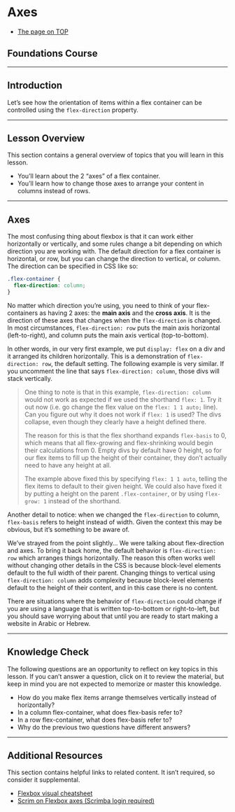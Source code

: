 # Axes

- [The page on TOP](https://www.theodinproject.com/lessons/foundations-axes)

## Foundations Course

---

## Introduction

Let’s see how the orientation of items within a flex container can be controlled using the `flex-direction` property.

---

## Lesson Overview

This section contains a general overview of topics that you will learn in this lesson.

- You’ll learn about the 2 “axes” of a flex container.
- You’ll learn how to change those axes to arrange your content in columns instead of rows.

---

## Axes

The most confusing thing about flexbox is that it can work either horizontally or vertically, and some rules change a bit depending on which direction you are working with. The default direction for a flex container is horizontal, or row, but you can change the direction to vertical, or column. The direction can be specified in CSS like so:

```css
.flex-container {
  flex-direction: column;
}
```

No matter which direction you’re using, you need to think of your flex-containers as having 2 axes: the **main axis** and the **cross axis**. It is the direction of these axes that changes when the `flex-direction` is changed. In most circumstances, `flex-direction: row` puts the main axis horizontal (left-to-right), and column puts the main axis vertical (top-to-bottom).

In other words, in our very first example, we put `display: flex` on a div and it arranged its children horizontally. This is a demonstration of `flex-direction: row`, the default setting. The following example is very similar. If you uncomment the line that says `flex-direction: column`, those divs will stack vertically.

> One thing to note is that in this example, `flex-direction: column` would not work as expected if we used the shorthand `flex: 1`. Try it out now (i.e. go change the flex value on the `flex: 1 1 auto;` line). Can you figure out why it does not work if `flex: 1` is used? The divs collapse, even though they clearly have a height defined there.
>
> The reason for this is that the flex shorthand expands `flex-basis` to 0, which means that all flex-growing and flex-shrinking would begin their calculations from 0. Empty divs by default have 0 height, so for our flex items to fill up the height of their container, they don’t actually need to have any height at all.
>
> The example above fixed this by specifying `flex: 1 1 auto`, telling the flex items to default to their given height. We could also have fixed it by putting a height on the parent `.flex-container`, or by using `flex-grow: 1` instead of the shorthand.

Another detail to notice: when we changed the `flex-direction` to column, `flex-basis` refers to height instead of width. Given the context this may be obvious, but it’s something to be aware of.

We’ve strayed from the point slightly… We were talking about flex-direction and axes. To bring it back home, the default behavior is `flex-direction: row` which arranges things horizontally. The reason this often works well without changing other details in the CSS is because block-level elements default to the full width of their parent. Changing things to vertical using `flex-direction: column` adds complexity because block-level elements default to the height of their content, and in this case there is no content.

There are situations where the behavior of `flex-direction` could change if you are using a language that is written top-to-bottom or right-to-left, but you should save worrying about that until you are ready to start making a website in Arabic or Hebrew.

---

## Knowledge Check

The following questions are an opportunity to reflect on key topics in this lesson. If you can’t answer a question, click on it to review the material, but keep in mind you are not expected to memorize or master this knowledge.

- How do you make flex items arrange themselves vertically instead of horizontally?
- In a column flex-container, what does flex-basis refer to?
- In a row flex-container, what does flex-basis refer to?
- Why do the previous two questions have different answers?

---

## Additional Resources

This section contains helpful links to related content. It isn’t required, so consider it supplemental.

- [Flexbox visual cheatsheet](https://yoksel.github.io/flex-cheatsheet/)
- [Scrim on Flexbox axes (Scrimba login required)](https://scrimba.com/learn/flexbox)
